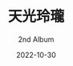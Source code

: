 ---
slug: "/special/tenkoureirou" # リンク
date: "2022-10-30" # 発売・公開日。ソートにも用いる
title: "天光玲瓏" # アルバム名
description: "和風をテーマにした、荘厳なオーケストラ/Epic調の楽曲を収録。カシワデ/Kashiwade 2nd Albam" # サイトの説明文
header_image: ./20211031-aquilegia-header.jpg
logo_image: ./20211031-aquilegia-logo.png # Optional header_imageにロゴが含まれていないなら指定。

# ---------------
overlay:
  background: '#ffffff'
  logoColor: '#000000'
  lineColor: '#D8031B'
  transition:
    rect1: '#B9CCDF'
    rect2: '#FEEFEF'
# ---------------
subtitle: 2nd Album
# ---------------
hero: ./20190915-yoake.png
---